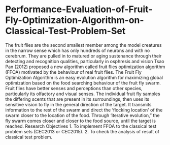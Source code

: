 # Performance-Evaluation-of-Fruit-Fly-Optimization-Algorithm-on-Classical-Test-Problem-Set
The fruit flies are the second smallest member among the model creatures in the narrow sense which has only hundreds of neurons and with no cerebrum. They are pulled in to matured or aging sustenance through their detecting and recognition qualities, particularly in osphresis and vision Tsao Pan (2012) proposed a new algorithm called fruit flies optimization algorithm (FFOA) motivated by the behaviour of real fruit flies. The Fruit Fly Optimization Algorithm is an easy evolution algorithm for maximizing global optimization based on the food searching behaviour of the fruit fly swarm. Fruit flies have better senses and perceptions than other species, particularly its olfactory and visual senses. The individual fruit fly samples the differing scents that are present in its surroundings, then uses its sensitive vision to fly in the general direction of the target. It transmits information to the rest of the swarm and direct the ‘flocking location' of the swarm closer to the location of the food. Through ‘iterative evolution,” the fly swarm comes closer and closer to the food source, until the target is reached.  Research Objectives 1. To implement FFOA to the classical test problem sets (CEC2013 or CEC2015). 2. To check the analysis of result of classical test problem.
